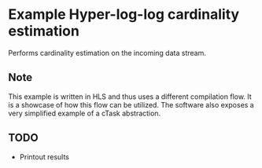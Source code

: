 # Example Hyper-log-log cardinality estimation

Performs cardinality estimation on the incoming data stream.



## Note

This example is written in HLS and thus uses a different compilation flow. It is a showcase of how this flow can be utilized. The software also exposes a very simplified example of a cTask abstraction.

## TODO

* Printout results